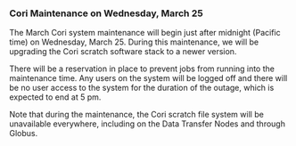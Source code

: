 ### Cori Maintenance on Wednesday, March 25

The March Cori system maintenance will begin just after midnight (Pacific time)
on Wednesday, March 25. During this maintenance, we will be upgrading the Cori
scratch software stack to a newer version. 

There will be a reservation in place to prevent jobs from running into the 
maintenance time. Any users on the system will be logged off and there will be 
no user access to the system for the duration of the outage, which is expected 
to end at 5 pm.

Note that during the maintenance, the Cori scratch file system will be
unavailable everywhere, including on the Data Transfer Nodes and through Globus.

